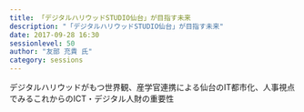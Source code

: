 ```yaml
---
title: 「デジタルハリウッドSTUDIO仙台」が目指す未来
description: "「デジタルハリウッドSTUDIO仙台」が目指す未来"
date: 2017-09-28 16:30
sessionlevel: 50
author: "友部 充貴 氏"
category: sessions
---
```

デジタルハリウッドがもつ世界観、産学官連携による仙台のIT都市化、人事視点でみるこれからのICT・デジタル人財の重要性
